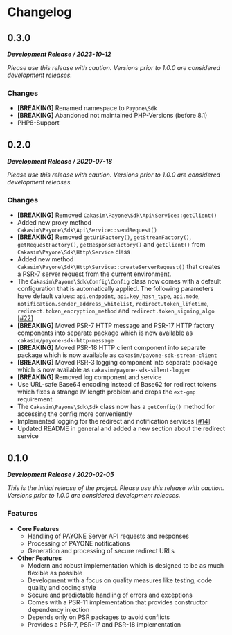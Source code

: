 Changelog
=========

0.3.0
----

**_Development Release / 2023-10-12_**

_Please use this release with caution. Versions prior to 1.0.0
are considered development releases._

### Changes

- **[BREAKING]** Renamed namespace to `Payone\Sdk`
- **[BREAKING]** Abandoned not maintained PHP-Versions (before 8.1)
- PHP8-Support


0.2.0
----
**_Development Release / 2020-07-18_**

_Please use this release with caution. Versions prior to 1.0.0
are considered development releases._

### Changes

 - **[BREAKING]** Removed `Cakasim\Payone\Sdk\Api\Service::getClient()`
 - Added new proxy method `Cakasim\Payone\Sdk\Api\Service::sendRequest()`
 - **[BREAKING]** Removed `getUriFactory()`, `getStreamFactory()`,
   `getRequestFactory()`, `getResponseFactory()` and `getClient()` from
   `Cakasim\Payone\Sdk\Http\Service` class
 - Added new method `Cakasim\Payone\Sdk\Http\Service::createServerRequest()`
   that creates a PSR-7 server request from the current environment.
 - The `Cakasim\Payone\Sdk\Config\Config` class now comes with a default
   configuration that is automatically applied. The following parameters
   have default values: `api.endpoint`, `api.key_hash_type`, `api.mode`,
   `notification.sender_address_whitelist`, `redirect.token_lifetime`,
   `redirect.token_encryption_method` and `redirect.token_signing_algo`
   [[#22](https://github.com/Cakasim/php-payone-sdk/issues/22)]
 - **[BREAKING]** Moved PSR-7 HTTP message and PSR-17 HTTP factory components
   into separate package which is now available as `cakasim/payone-sdk-http-message`
 - **[BREAKING]** Moved PSR-18 HTTP client component into separate package
   which is now available as `cakasim/payone-sdk-stream-client`
 - **[BREAKING]** Moved PSR-3 logging component into separate package
   which is now available as `cakasim/payone-sdk-silent-logger`
 - **[BREAKING]** Removed log component and service
 - Use URL-safe Base64 encoding instead of Base62 for redirect tokens which
   fixes a strange IV length problem and drops the `ext-gmp` requirement
 - The `Cakasim\Payone\Sdk\Sdk` class now has a `getConfig()` method
   for accessing the config more conveniently
 - Implemented logging for the redirect and notification services
   [[#14](https://github.com/Cakasim/php-payone-sdk/issues/14)]
 - Updated README in general and added a new section about the redirect service

0.1.0
-----
**_Development Release / 2020-02-05_**

_This is the initial release of the project. Please use this release with caution.
Versions prior to 1.0.0 are considered development releases._

### Features

 - **Core Features**
   - Handling of PAYONE Server API requests and responses
   - Processing of PAYONE notifications
   - Generation and processing of secure redirect URLs
 - **Other Features**
   - Modern and robust implementation which is designed to be as much flexible as possible
   - Development with a focus on quality measures like testing, code quality and coding style
   - Secure and predictable handling of errors and exceptions
   - Comes with a PSR-11 implementation that provides constructor dependency injection
   - Depends only on PSR packages to avoid conflicts
   - Provides a PSR-7, PSR-17 and PSR-18 implementation
